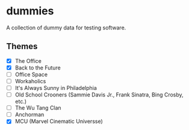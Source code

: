 # dummies

A collection of dummy data for testing software.

## Themes

- [x] The Office
- [x] Back to the Future
- [ ] Office Space
- [ ] Workaholics
- [ ] It's Always Sunny in Philadelphia
- [ ] Old School Crooners (Sammie Davis Jr., Frank Sinatra, Bing Crosby, etc.)
- [ ] The Wu Tang Clan
- [ ] Anchorman
- [x] MCU (Marvel Cinematic Universse)